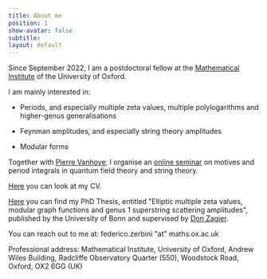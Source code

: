 ```yaml
---
title: About me
position: 1
show-avatar: false
subtitle: 
layout: default
---
```


Since September 2022, I am a postdoctoral fellow at the [Mathematical Institute](https://www.maths.ox.ac.uk/) of the University of Oxford.

I am mainly interested in:

* Periods, and especially multiple zeta values, multiple polylogarithms and higher-genus generalisations

* Feynman amplitudes, and especially string theory amplitudes

* Modular forms

Together with [Pierre Vanhove](https://sites.google.com/site/vanhovepierre/pierre-vanhove--en), I organise an [online seminar](http://www.ihes.fr/\~vanhove/motivefeynman-online.html) on motives and period integrals in quantum field theory and string theory.

[Here](/uploads/Zerbini-CV.pdf) you can look at my CV.

[Here](http://hss.ulb.uni-bonn.de/2018/5000/5000.htm) you can find my PhD Thesis, entitled "Elliptic multiple zeta values, modular graph functions and genus 1 superstring scattering amplitudes", published by the University of Bonn and supervised by [Don Zagier](https://people.mpim-bonn.mpg.de/zagier/).

You can reach out to me at: federico.zerbini "at" maths.ox.ac.uk

Professional address: 
Mathematical Institute, University of Oxford,
Andrew Wiles Building,
Radcliffe Observatory Quarter (550),
Woodstock Road,
Oxford,
OX2 6GG (UK)